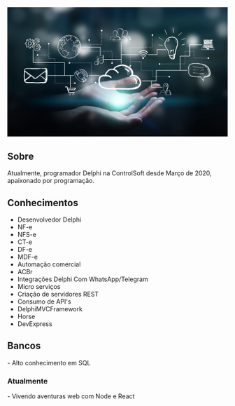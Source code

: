 <img src="https://github.com/AndersondaCampo/AndersondaCampo/blob/Master/header.jpg" width="1000px">

<h2>Sobre</h2>
Atualmente, programador Delphi na ControlSoft desde Março de 2020, apaixonado por programação.

<h2>Conhecimentos</h2>

- Desenvolvedor Delphi
- NF-e
- NFS-e
- CT-e
- DF-e
- MDF-e
- Automação comercial
- ACBr
- Integrações Delphi Com WhatsApp/Telegram
- Micro serviços
- Criação de servidores REST
- Consumo de API's
- DelphiMVCFramework
- Horse
- DevExpress

<h2>Bancos</h2>
- Alto conhecimento em SQL

<h3>Atualmente</h3>
 - Vivendo aventuras web com Node e React

<!--
**AndersondaCampo/AndersondaCampo** is a ✨ _special_ ✨ repository because its `README.md` (this file) appears on your GitHub profile.
